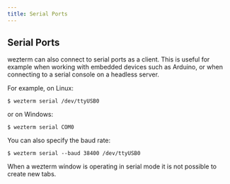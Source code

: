 ```yaml
---
title: Serial Ports
---
```


## Serial Ports

wezterm can also connect to serial ports as a client.  This is useful
for example when working with embedded devices such as Arduino, or
when connecting to a serial console on a headless server.

For example, on Linux:

```
$ wezterm serial /dev/ttyUSB0
```

or on Windows:

```
$ wezterm serial COM0
```

You can also specify the baud rate:

```
$ wezterm serial --baud 38400 /dev/ttyUSB0
```

When a wezterm window is operating in serial mode it is not possible to create
new tabs.
